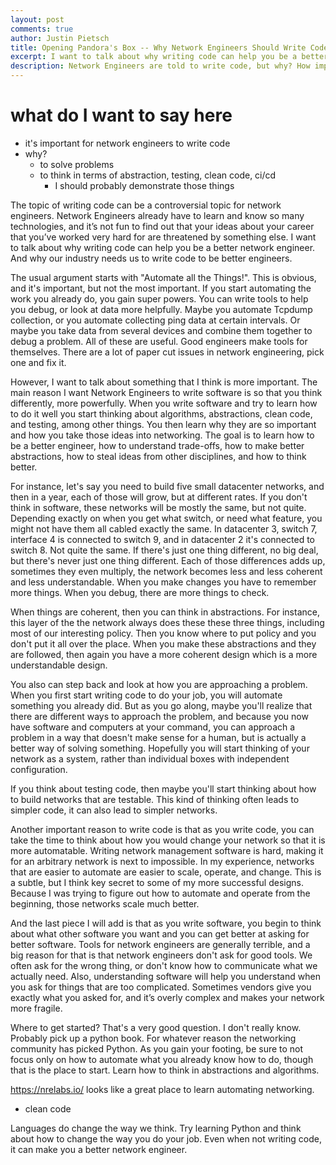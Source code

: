 ```yaml
---
layout: post
comments: true
author: Justin Pietsch
title: Opening Pandora's Box -- Why Network Engineers Should Write Code
excerpt: I want to talk about why writing code can help you be a better network engineer. And why our industry needs us to write code to be better engineers.
description: Network Engineers are told to write code, but why? How important is it?
---
```

# what do I want to say here
* it's important for network engineers to write code
* why?
  * to solve problems
  * to think in terms of abstraction, testing, clean code, ci/cd
    * I should probably demonstrate those things

The topic of writing code can be a controversial topic for network engineers. 
Network Engineers already have to learn and know so many technologies, and 
it’s not fun to find out that your ideas about 
your career that you’ve worked very hard for are threatened by something 
else. I want to talk about why writing code can help you be a better 
network engineer. And why our industry needs us to write code to be better engineers.

The usual argument starts with "Automate all the Things!". This is obvious, 
and it's important, but not the most important.  If you start automating 
the work you already do, you gain super powers. You can write tools to help 
you debug, or look at data more helpfully. 
Maybe you automate Tcpdump collection, or you automate collecting ping data 
at certain intervals. Or maybe you take data from several 
devices and combine them together to debug a problem. All of these are 
useful. Good engineers make tools for themselves. There are a 
lot of paper cut issues in network engineering, pick one and fix it.

However, I want to talk about something that I think is more important. 
The main reason I want Network Engineers to write software is so that you 
think differently, more powerfully. When you write software and try to learn 
how to do it well you start thinking about algorithms, abstractions, clean 
code, and testing, among other things. You then learn why they are so 
important and how you take those ideas into networking. The goal is to 
learn how to be a better engineer, how to understand trade-offs, how to 
make better abstractions, how to steal ideas from other disciplines, and 
how to think better.

For instance, let's say you need to build five small datacenter networks, 
and then in a year, each of those will grow, but at different rates. If 
you don't think in software, these networks will be mostly the same, 
but not quite. Depending exactly on when you get what switch, or need 
what feature, you might not have them all cabled exactly the same. 
In datacenter 3, switch 7, interface 4 is connected to switch 9, and in 
datacenter 2 it's connected to switch 8. Not quite the same. If there's 
just one thing different, no big deal, but there's never just one thing 
different. Each of those differences adds up, sometimes they even multiply, 
the network becomes less and less coherent and less understandable. 
When you make changes you have to remember more 
things. When you debug, there are more things to check.

When things are coherent, then you can think in abstractions. For instance, 
this layer of the the network always does these these three things, including 
most of our interesting policy. Then you know where to put policy and you 
don't put it all over the place. When you make these abstractions and they 
are followed, then again you have a more coherent design which is a more 
understandable design.

You also can step back and look at how you are approaching a problem. 
When you first start writing code to do your job, you will automate 
something you already did. But as you go along, maybe you'll realize 
that there are different ways to approach the problem, and because you now 
have software and computers at your command, you can approach a problem in 
a way that doesn't make sense for a human, but is actually a better way of 
solving something. Hopefully you will start thinking of your network as a system, 
rather than individual boxes with independent configuration.

If you think about testing code, then maybe you'll start thinking about 
how to build networks that are testable. This kind of thinking often leads 
to simpler code, it can also lead to simpler networks. 

Another important reason to write code is that as you write code, you can 
take the time to think about how you would change your network so that it is 
more automatable. Writing network management software is hard, making it for an 
arbitrary network is next to impossible. In my experience, networks that 
are easier to automate are easier to scale, operate, and change. This is a 
subtle, but I think key secret to some of my more successful designs. 
Because I was trying to figure out how to automate and operate from the beginning, 
those networks scale much better.

And the last piece I will add is that as you write software, you begin to think 
about what other software you want and you can get better at asking for better 
software. Tools for network engineers are generally terrible, and a big reason 
for that is that network engineers don't ask for good tools. We often ask for the 
wrong thing, or don't know how to communicate what we actually need. Also, 
understanding software will help you understand when you ask for things that 
are too complicated. Sometimes vendors give you exactly what you asked for, and 
it’s overly complex and makes your network more fragile. 

 

Where to get started? That's a very good question. I don't really know. Probably 
pick up a python book. For whatever reason the networking community has picked 
Python. As you gain your footing, be sure to not focus only on how to automate 
what you already know how to do, though that is the place to start.  Learn how 
to think in abstractions and algorithms.

<https://nrelabs.io/> looks like a great place to learn automating networking.
* clean code

Languages do change the way we think. Try learning Python and think about 
how to change the way you do your job. Even when not writing code, it can 
make you a better network engineer.